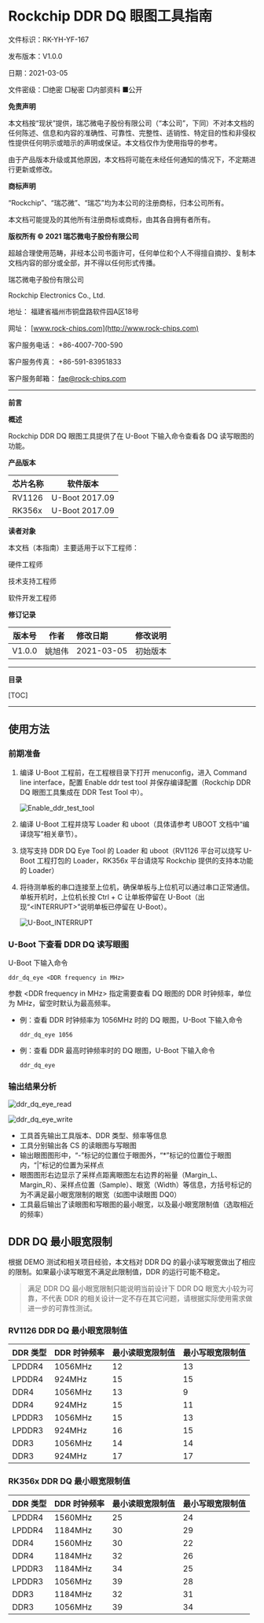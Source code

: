 # Rockchip DDR DQ 眼图工具指南

文件标识：RK-YH-YF-167

发布版本：V1.0.0

日期：2021-03-05

文件密级：□绝密   □秘密   □内部资料   ■公开

**免责声明**

本文档按“现状”提供，瑞芯微电子股份有限公司（“本公司”，下同）不对本文档的任何陈述、信息和内容的准确性、可靠性、完整性、适销性、特定目的性和非侵权性提供任何明示或暗示的声明或保证。本文档仅作为使用指导的参考。

由于产品版本升级或其他原因，本文档将可能在未经任何通知的情况下，不定期进行更新或修改。

**商标声明**

“Rockchip”、“瑞芯微”、“瑞芯”均为本公司的注册商标，归本公司所有。

本文档可能提及的其他所有注册商标或商标，由其各自拥有者所有。

**版权所有 © 2021 瑞芯微电子股份有限公司**

超越合理使用范畴，非经本公司书面许可，任何单位和个人不得擅自摘抄、复制本文档内容的部分或全部，并不得以任何形式传播。

瑞芯微电子股份有限公司

Rockchip Electronics Co., Ltd.

地址：     福建省福州市铜盘路软件园A区18号

网址：     [www.rock-chips.com](http://www.rock-chips.com)

客户服务电话： +86-4007-700-590

客户服务传真： +86-591-83951833

客户服务邮箱： [fae@rock-chips.com](mailto:fae@rock-chips.com)

---

**前言**

**概述**

Rockchip DDR DQ 眼图工具提供了在 U-Boot 下输入命令查看各 DQ 读写眼图的功能。

**产品版本**

| **芯片名称** | **软件版本** |
| ------------ | ------------ |
| RV1126  | U-Boot 2017.09 |
| RK356x | U-Boot 2017.09 |

**读者对象**

本文档（本指南）主要适用于以下工程师：

硬件工程师

技术支持工程师

软件开发工程师

**修订记录**

| **版本号** | **作者** | **修改日期** | **修改说明** |
| ---------- | --------| :--------- | ------------ |
| V1.0.0    | 姚旭伟 | 2021-03-05 | 初始版本     |

---

**目录**

[TOC]

---

## 使用方法

### 前期准备

1. 编译 U-Boot 工程前，在工程根目录下打开 menuconfig，进入 Command line interface，配置 Enable ddr test tool 并保存编译配置（Rockchip DDR DQ 眼图工具集成在 DDR Test Tool 中）。

	![Enable_ddr_test_tool](Rockchip-User-Guide-DDR-DQ-Eye-Tool-CN/Enable_ddr_test_tool.png)

2. 编译 U-Boot 工程并烧写 Loader 和 uboot（具体请参考 UBOOT 文档中“编译烧写”相关章节）。

3. 烧写支持 DDR DQ Eye Tool 的 Loader 和 uboot（RV1126 平台可以烧写 U-Boot 工程打包的 Loader，RK356x 平台请烧写 Rockchip 提供的支持本功能的 Loader）

4. 将待测单板的串口连接至上位机，确保单板与上位机可以通过串口正常通信。单板开机时，上位机长按 Ctrl + C 让单板停留在 U-Boot（出现“\<INTERRUPT>”说明单板已停留在 U-Boot）。

	![U-Boot_INTERRUPT](Rockchip-User-Guide-DDR-DQ-Eye-Tool-CN/U-Boot_INTERRUPT.png)

### U-Boot 下查看 DDR DQ 读写眼图

U-Boot 下输入命令

```shell
ddr_dq_eye <DDR frequency in MHz>
```

参数 \<DDR frequency in MHz\> 指定需要查看 DQ 眼图的 DDR 时钟频率，单位为 MHz，留空时默认为最高频率。

- 例：查看 DDR 时钟频率为 1056MHz 时的 DQ 眼图，U-Boot 下输入命令

	```shell
	ddr_dq_eye 1056
	```

- 例：查看 DDR 最高时钟频率时的 DQ 眼图，U-Boot 下输入命令

	```shell
	ddr_dq_eye
	```

### 输出结果分析

![ddr_dq_eye_read](Rockchip-User-Guide-DDR-DQ-Eye-Tool-CN/ddr_dq_eye_read.png)

![ddr_dq_eye_write](Rockchip-User-Guide-DDR-DQ-Eye-Tool-CN/ddr_dq_eye_write.png)

- 工具首先输出工具版本、DDR 类型、频率等信息
- 工具分别输出各 CS 的读眼图与写眼图
- 输出眼图图形中，“-”标记的位置位于眼图外，“\*”标记的位置位于眼图内，“|”标记的位置为采样点
- 眼图图形右边显示了采样点距离眼图左右边界的裕量（Margin_L、Margin_R）、采样点位置（Sample）、眼宽（Width）等信息，方括号标记的为不满足最小眼宽限制的眼宽（如图中读眼图 DQ0）
- 工具最后输出了读眼图和写眼图的最小眼宽，以及最小眼宽限制值（选取相近的频率）

## DDR DQ 最小眼宽限制

根据 DEMO 测试和相关项目经验，本文档对 DDR DQ 的最小读写眼宽做出了相应的限制。如果最小读写眼宽不满足此限制值，DDR 的运行可能不稳定。

> 满足 DDR DQ 最小眼宽限制只能说明当前设计下 DDR DQ 眼宽大小较为可靠，不代表 DDR 的相关设计一定不存在其它问题，请根据实际使用需求做进一步的可靠性测试。

### RV1126 DDR DQ 最小眼宽限制值

| DDR 类型 | DDR 时钟频率 | 最小读眼宽限制值 | 最小写眼宽限制值 |
| -------- | ------------ | ---------------- | ---------------- |
| LPDDR4   | 1056MHz      | 12               | 13               |
| LPDDR4   | 924MHz       | 15               | 15               |
| DDR4     | 1056MHz      | 13               | 9                |
| DDR4     | 924MHz       | 15               | 11               |
| LPDDR3   | 1056MHz      | 15               | 13               |
| LPDDR3   | 924MHz       | 16               | 15               |
| DDR3     | 1056MHz      | 14               | 14               |
| DDR3     | 924MHz       | 17               | 17               |

### RK356x DDR DQ 最小眼宽限制值

| DDR 类型 | DDR 时钟频率 | 最小读眼宽限制值 | 最小写眼宽限制值 |
| -------- | ------------ | ---------------- | ---------------- |
| LPDDR4   | 1560MHz      | 25               | 24               |
| LPDDR4   | 1184MHz      | 30               | 29               |
| DDR4     | 1560MHz      | 30               | 22               |
| DDR4     | 1184MHz      | 32               | 26               |
| LPDDR3   | 1184MHz      | 34               | 25               |
| LPDDR3   | 1056MHz      | 39               | 28               |
| DDR3     | 1184MHz      | 32               | 31               |
| DDR3     | 1056MHz      | 39               | 34               |